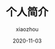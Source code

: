 ---
title: 个人简介
date: 2020-11-03
aubot: xiaozhou
portrait: 'https://cdn.jsdelivr.net/gh/duogongneng/MyBlogImg/imgIMG_7327.jpeg'
describe: '一个阳光快乐的BOY,在正合适的年龄里希望遇见正好的你。'
type: "about"
layout: "about"
author: xiaozhou
---